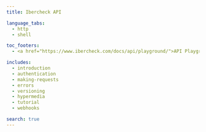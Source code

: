 ```yaml
---
title: Ibercheck API

language_tabs:
  - http
  - shell

toc_footers:
  - <a href="https://www.ibercheck.com/docs/api/playground/">API Playground</a>

includes:
  - introduction
  - authentication
  - making-requests
  - errors
  - versioning
  - hypermedia
  - tutorial
  - webhooks

search: true
---
```

